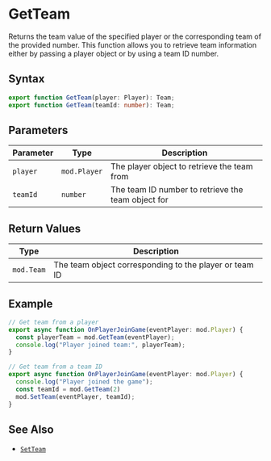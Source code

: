 # GetTeam

Returns the team value of the specified player or the corresponding team of the provided number. This function allows you to retrieve team information either by passing a player object or by using a team ID number.

## Syntax

```typescript
export function GetTeam(player: Player): Team;
export function GetTeam(teamId: number): Team;
```

## Parameters

| Parameter | Type         | Description                                        |
| --------- | ------------ | -------------------------------------------------- |
| `player`  | `mod.Player` | The player object to retrieve the team from        |
| `teamId`  | `number`     | The team ID number to retrieve the team object for |

## Return Values

| Type       | Description                                            |
| ---------- | ------------------------------------------------------ |
| `mod.Team` | The team object corresponding to the player or team ID |

## Example

```typescript
// Get team from a player
export async function OnPlayerJoinGame(eventPlayer: mod.Player) {
  const playerTeam = mod.GetTeam(eventPlayer);
  console.log("Player joined team:", playerTeam);
}

// Get team from a team ID
export async function OnPlayerJoinGame(eventPlayer: mod.Player) {
  console.log("Player joined the game");
  const teamId = mod.GetTeam(2)
  mod.SetTeam(eventPlayer, teamId);
}
```

## See Also

- [`SetTeam`](SetTeam.md)
